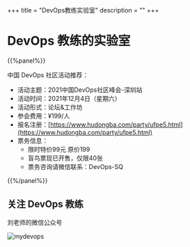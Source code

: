 +++
title = "DevOps教练实验室"
description = ""
+++

# DevOps 教练的实验室

{{%panel%}}

中国 DevOps 社区活动推荐：

- 活动主题：2021中国DevOps社区峰会-深圳站
- 活动时间：2021年12月4日（星期六） 
- 活动形式：论坛&工作坊
- 参会费用：¥199/人 
- 报名注册：[https://www.hudongba.com/party/ufpe5.html](https://www.hudongba.com/party/ufpe5.html)
- 票务信息：
  * 限时特价99元 原价199
  * 盲鸟票现已开售，仅限40张
  * 票务咨询请微信联系：DevOps-SQ


{{%/panel%}}


## 关注 DevOps 教练

刘老师的微信公众号

![mydevops](/images/DevOps-qrc-mydevops.jpg)

